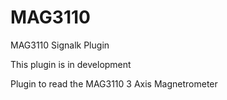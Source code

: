 # MAG3110
MAG3110 Signalk Plugin

This plugin is in development

Plugin to read the MAG3110 3 Axis Magnetrometer


